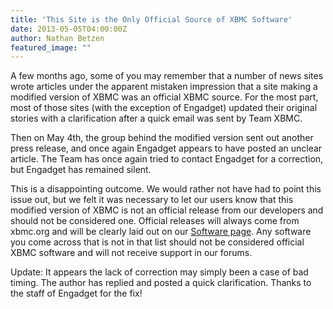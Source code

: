 ```yaml
---
title: 'This Site is the Only Official Source of XBMC Software'
date: 2013-05-05T04:00:00Z
author: Nathan Betzen
featured_image: ""
---
```

A few months ago, some of you may remember that a number of news sites wrote articles under the apparent mistaken impression that a site making a modified version of XBMC was an official XBMC source. For the most part, most of those sites (with the exception of Engadget) updated their original stories with a clarification after a quick email was sent by Team XBMC.

 Then on May 4th, the group behind the modified version sent out another press release, and once again Engadget appears to have posted an unclear article. The Team has once again tried to contact Engadget for a correction, but Engadget has remained silent.

 This is a disappointing outcome. We would rather not have had to point this issue out, but we felt it was necessary to let our users know that this modified version of XBMC is not an official release from our developers and should not be considered one. Official releases will always come from xbmc.org and will be clearly laid out on our [Software page](/home/xbmc-software "XBMC Software"). Any software you come across that is not in that list should not be considered official XBMC software and will not receive support in our forums.

 Update: It appears the lack of correction may simply been a case of bad timing. The author has replied and posted a quick clarification. Thanks to the staff of Engadget for the fix!

 